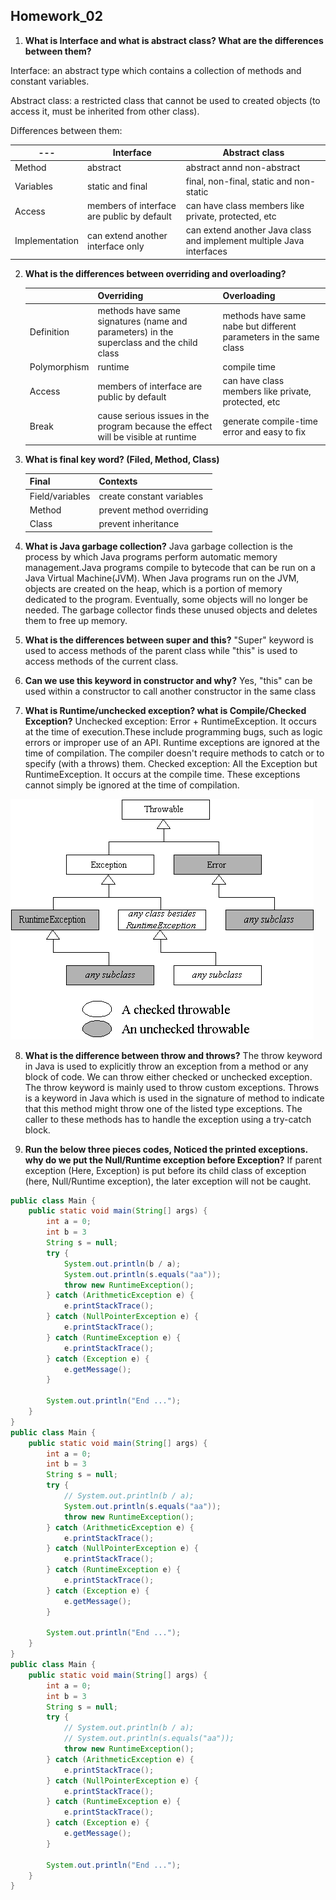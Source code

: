 ## Homework_02

1. **What is Interface and what is abstract class? What are the differences between them?**

  Interface: an abstract type which contains a collection of methods and constant variables. 

  Abstract class: a restricted class that cannot be used to created objects (to access it, must be inherited from other class).

  Differences between them:

  | ---            | Interface                                  | Abstract class                                               |
  | -------------- | ------------------------------------------ | ------------------------------------------------------------ |
  | Method         | abstract                                   | abstract annd non-abstract                                   |
  | Variables      | static and final                           | final, non-final, static and non-static                      |
  | Access         | members of interface are public by default | can have class members like private, protected, etc          |
  | Implementation | can extend another interface only          | can extend another Java class and implement multiple Java interfaces |

  
2. **What is the differences between overriding and overloading?**

   |              | Overriding                                                   | Overloading                                                  |
   | ------------ | ------------------------------------------------------------ | ------------------------------------------------------------ |
   | Definition   | methods have same signatures (name and parameters) in the superclass and the child class | methods have same nabe but different parameters in the same class |
   | Polymorphism | runtime                                                      | compile time                                                 |
   | Access       | members of interface are public by default                   | can have class members like private, protected, etc          |
   | Break        | cause serious issues in the program because the effect will be visible at runtime | generate compile-time error and easy to fix                  |

   
3. **What is final key word? (Filed, Method, Class)**

   | Final           | Contexts                  |
   | --------------- | ------------------------- |
   | Field/variables | create constant variables |
   | Method          | prevent method overriding |
   | Class           | prevent inheritance       |

   
4. **What is Java garbage collection?**
  Java garbage collection is the process by which Java programs perform automatic memory management.Java programs compile to bytecode that can be run on a Java Virtual Machine(JVM). When Java programs run on the JVM, objects are created on the heap, which is a portion of memory dedicated to the program. Eventually, some objects will no longer be needed. The garbage collector finds these unused objects and deletes them to free up memory.

  

5. **What is the differences between super and this?**
  "Super" keyword is used to access methods of the parent class while "this" is used to access methods of the current class.

  

6. **Can we use this keyword in constructor and why?**
  Yes, "this" can be used within a constructor to call another constructor in the same class

  

7. **What is Runtime/unchecked exception? what is Compile/Checked Exception?**
  Unchecked exception: Error + RuntimeException. It occurs at the time of execution.These include programming bugs, such as logic errors or improper use of an API. Runtime exceptions are ignored at the time of compilation. The compiler doesn't require methods to catch or to specify (with a throws) them.
  Checked exception: All the Exception but RuntimeException. It occurs at the compile time. These exceptions cannot simply be ignored at the time of compilation.

  ![](https://raw.githubusercontent.com/sdx02d/MarkdownFigures/main/Figures/Figure%203.gif)

  

8. **What is the difference between throw and throws?**
  The throw keyword in Java is used to explicitly throw an exception from a method or any block of code. We can throw either checked or unchecked exception. The throw keyword is mainly used to throw custom exceptions.
  Throws is a keyword in Java which is used in the signature of method to indicate that this method might throw one of the listed type exceptions. The caller to these methods has to handle the exception using a try-catch block.

  

9. **Run the below three pieces codes, Noticed the printed exceptions. why do we put the Null/Runtime exception before Exception?**
  If parent exception (Here, Exception) is put before its child class of exception (here, Null/Runtime exception), the later exception will not be caught.

  ```java
  public class Main {
      public static void main(String[] args) {
          int a = 0;
          int b = 3
          String s = null;
          try {
              System.out.println(b / a);
              System.out.println(s.equals("aa"));
              throw new RuntimeException();
          } catch (ArithmeticException e) {
              e.printStackTrace();
          } catch (NullPointerException e) {
              e.printStackTrace();
          } catch (RuntimeException e) {
              e.printStackTrace();
          } catch (Exception e) {
              e.getMessage();
          }
  
          System.out.println("End ...");
      }
  }
  public class Main {
      public static void main(String[] args) {
          int a = 0;
          int b = 3
          String s = null;
          try {
              // System.out.println(b / a);
              System.out.println(s.equals("aa"));
              throw new RuntimeException();
          } catch (ArithmeticException e) {
              e.printStackTrace();
          } catch (NullPointerException e) {
              e.printStackTrace();
          } catch (RuntimeException e) {
              e.printStackTrace();
          } catch (Exception e) {
              e.getMessage();
          }
  
          System.out.println("End ...");
      }
  }
  public class Main {
      public static void main(String[] args) {
          int a = 0;
          int b = 3
          String s = null;
          try {
              // System.out.println(b / a);
              // System.out.println(s.equals("aa"));
              throw new RuntimeException();
          } catch (ArithmeticException e) {
              e.printStackTrace();
          } catch (NullPointerException e) {
              e.printStackTrace();
          } catch (RuntimeException e) {
              e.printStackTrace();
          } catch (Exception e) {
              e.getMessage();
          }
  
          System.out.println("End ...");
      }
  }       
  ```
